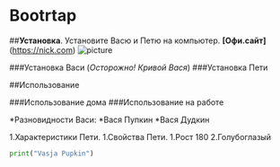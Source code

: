 # Bootrtap 
 
##**Установка**. Установите Васю и Петю на компьютер. **[Офи.сайт]**(https://nick.com)
![picture](https://www.google.com/search?q=%D0%BA%D0%B0%D1%80%D1%82%D0%B8%D0%BD%D0%BA%D0%B0&sxsrf=ALeKk03ZrWqQqgXkZryo-mhuFBJN0G_5Lg:1590407020014&tbm=isch&source=iu&ictx=1&fir=iQyNeonw4w1viM%253A%252CEGg0wzc2lNiGRM%252C_&vet=1&usg=AI4_-kQamRLMT_oUYgE2XGCf1zk7CqwWvg&sa=X&ved=2ahUKEwjhi-fr987pAhVw-yoKHYhJBIEQ9QEwAHoECAoQHA#imgrc=iQyNeonw4w1viM:)

###Установка Васи (*Осторожно! Кривой Вася*) 
###Установка Пети

##Использование

###Использование дома
###Использование на работе

*Разновидности Васи:
   *Вася Пупкин
   *Вася Дудкин
    
 1.Характеристики Пети.
 1.Свойства Пети.
     1.Рост 180
     2.Голубоглазый

```Python
print("Vasja Pupkin")
```
